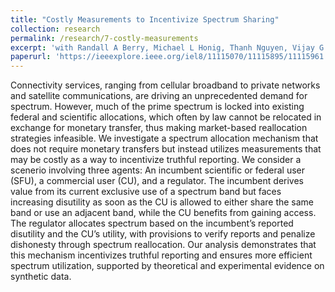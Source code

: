 ```yaml
---
title: "Costly Measurements to Incentivize Spectrum Sharing"
collection: research
permalink: /research/7-costly-measurements
excerpt: 'with Randall A Berry, Michael L Honig, Thanh Nguyen, Vijay G Subramanian, Rakesh V Vohra. Accepted at IEEE DySPAN 2025. **Best paper award Policy Track**.'
paperurl: 'https://ieeexplore.ieee.org/iel8/11115070/11115895/11115961.pdf'
---
```

Connectivity services, ranging from cellular broadband to private networks and satellite communications, are driving an unprecedented demand for spectrum. 
However, much of the prime spectrum is locked into existing federal and scientific allocations, which often by law cannot be relocated in exchange for monetary transfer, thus making market-based reallocation strategies infeasible. 
We investigate a spectrum allocation mechanism that does not require monetary transfers but instead utilizes measurements that may be costly as a way to incentivize truthful reporting. 
We consider a scenerio involving three agents: An incumbent scientific or federal user (SFU), a commercial user (CU), and a regulator. 
The incumbent derives value from its current exclusive use of a spectrum band but faces increasing disutility as soon as the CU is allowed to either share the same band or use an adjacent band, while the CU benefits from gaining access. The regulator allocates spectrum based on the incumbent’s reported disutility and the CU’s utility, with provisions to verify reports and penalize dishonesty through spectrum reallocation. Our analysis demonstrates that this mechanism incentivizes truthful reporting and ensures more efficient spectrum utilization, supported by theoretical and experimental evidence on synthetic data.
